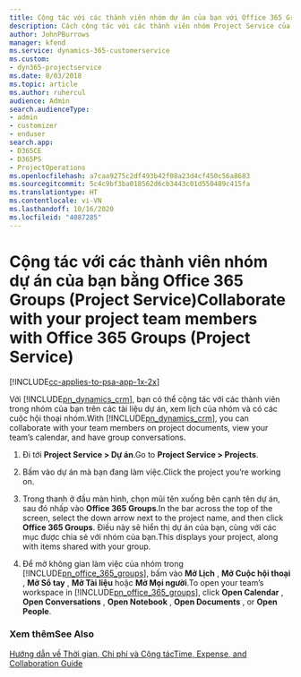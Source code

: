 ```yaml
---
title: Cộng tác với các thành viên nhóm dự án của bạn với Office 365 Groups
description: Cách cộng tác với các thành viên nhóm Project Service của bạn bằng Office 365 Groups
author: JohnPBurrows
manager: kfend
ms.service: dynamics-365-customerservice
ms.custom:
- dyn365-projectservice
ms.date: 8/03/2018
ms.topic: article
ms.author: ruhercul
audience: Admin
search.audienceType:
- admin
- customizer
- enduser
search.app:
- D365CE
- D365PS
- ProjectOperations
ms.openlocfilehash: a7caa9275c2df493b42f08a23d4cf450c56a8683
ms.sourcegitcommit: 5c4c9bf3ba018562d6cb3443c01d550489c415fa
ms.translationtype: HT
ms.contentlocale: vi-VN
ms.lasthandoff: 10/16/2020
ms.locfileid: "4087285"
---
```

# <a name="collaborate-with-your-project-team-members-with-office-365-groups-project-service"></a><span data-ttu-id="b45e3-103">Cộng tác với các thành viên nhóm dự án của bạn bằng Office 365 Groups (Project Service)</span><span class="sxs-lookup"><span data-stu-id="b45e3-103">Collaborate with your project team members with Office 365 Groups (Project Service)</span></span>

[!INCLUDE[cc-applies-to-psa-app-1x-2x](../includes/cc-applies-to-psa-app-1x-2x.md)]

<span data-ttu-id="b45e3-104">Với [!INCLUDE[pn_dynamics_crm](../includes/pn-dynamics-crm.md)], bạn có thể cộng tác với các thành viên trong nhóm của bạn trên các tài liệu dự án, xem lịch của nhóm và có các cuộc hội thoại nhóm.</span><span class="sxs-lookup"><span data-stu-id="b45e3-104">With [!INCLUDE[pn_dynamics_crm](../includes/pn-dynamics-crm.md)], you can collaborate with your team members on project documents, view your team’s calendar, and have group conversations.</span></span>  
  
1. <span data-ttu-id="b45e3-105">Đi tới **Project Service > Dự án**.</span><span class="sxs-lookup"><span data-stu-id="b45e3-105">Go to **Project Service > Projects**.</span></span>  
  
2. <span data-ttu-id="b45e3-106">Bấm vào dự án mà bạn đang làm việc.</span><span class="sxs-lookup"><span data-stu-id="b45e3-106">Click the project you’re working on.</span></span>  
  
3. <span data-ttu-id="b45e3-107">Trong thanh ở đầu màn hình, chọn mũi tên xuống bên cạnh tên dự án, sau đó nhấp vào **Office 365 Groups**.</span><span class="sxs-lookup"><span data-stu-id="b45e3-107">In the bar across the top of the screen, select the down arrow next to the project name, and then click **Office 365 Groups**.</span></span> <span data-ttu-id="b45e3-108">Điều này sẽ hiển thị dự án của bạn, cùng với các mục được chia sẻ với nhóm của bạn.</span><span class="sxs-lookup"><span data-stu-id="b45e3-108">This displays your project, along with items shared with your group.</span></span>  
  
4. <span data-ttu-id="b45e3-109">Để mở không gian làm việc của nhóm trong [!INCLUDE[pn_office_365_groups](../includes/pn-office-365-groups.md)], bấm vào **Mở Lịch** , **Mở Cuộc hội thoại** , **Mở Sổ tay** , **Mở Tài liệu** hoặc **Mở Mọi người**.</span><span class="sxs-lookup"><span data-stu-id="b45e3-109">To open your team’s workspace in [!INCLUDE[pn_office_365_groups](../includes/pn-office-365-groups.md)], click **Open Calendar** , **Open Conversations** , **Open Notebook** , **Open Documents** , or **Open People**.</span></span>  
  
### <a name="see-also"></a><span data-ttu-id="b45e3-110">Xem thêm</span><span class="sxs-lookup"><span data-stu-id="b45e3-110">See Also</span></span>  
 [<span data-ttu-id="b45e3-111">Hướng dẫn về Thời gian, Chi phí và Cộng tác</span><span class="sxs-lookup"><span data-stu-id="b45e3-111">Time, Expense, and Collaboration Guide</span></span>](../psa/time-expense-collaboration-guide.md)
